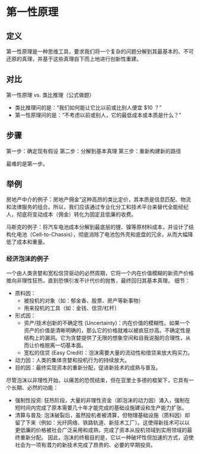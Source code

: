 # 第一性原理

## 定义
第一性原理是一种思维工具，要求我们将一个复杂的问题分解到其最基本的、不可还原的真理，并基于这些真理自下而上地进行创新性重建。

## 对比
第一性原理 vs. 类比推理（公式做题）
- 类比推理问的是：“我们如何能让它比以前或比别人便宜 $10 ？”
- 第一性原理问的是：“不考虑以前或别人，它的最低成本或本质是什么？”

## 步骤
第一步：确定现有假设
第二步：分解到基本真理
第三步：重新构建新的路径

最难的是第一步。

## 举例
房地产中介的例子：房地产佣金”这种高昂的类比定价，其本质是信息匹配、物流和法律服务的组合。所以，我们应该通过专业化分工和技术平台来替代全能经纪人，彻底将变动成本（佣金）转化为固定且低廉的收费。

马斯克的例子：将汽车电池成本分解到最底层的锂、镍等原材料成本，并设计了结构化电池（Cell-to-Chassis），彻底消除了电池包外壳和底盘的冗余，从而大幅降低了成本和重量。

### 经济泡沫的例子
一个由人类贪婪和宽松信贷驱动的必然周期，它将一个内在价值模糊的新资产价格推向非理性狂热，直到恐惧引发不计代价的抛售，最终回归其基本真理。
细节：
- 质料因：
  - 被投机的对象（如：郁金香、股票、房产等新事物）
  - 用来投机的工具（如：金钱、信贷/杠杆）
- 形式因：
  - 资产/技术创新的不确定性 (Uncertainty)：内在价值的模糊性。如果一个资产的价值是清晰明确的，那么它的价格就难以被疯狂炒高。不确定性是结构上的漏洞。它为贪婪提供了无限的想象空间和自我说服的合理性，从而让价格脱离一切基本面。
  - 宽松的信贷 (Easy Credit)：泡沫需要大量的流动性和借贷来放大购买力。
- 动力因：人类的集体贪婪和投机行为的持续放大。
- 目的因：最终实现资本的重新分配，促进新技术的成熟与普及。

尽管泡沫以非理性开始，以痛苦的恐慌结束，但在亚里士多德的框架下，它具有一个长期、必然的功能：
- 强制性投资: 狂热阶段，大量的非理性资金（即泡沫的动力因）涌入，强制在短时间内完成了原本需要几十年才能完成的基础设施建设和生产能力扩张。
- 清算与普及: 泡沫破裂后，虽然投机者被清算，但物理基础设施（质料因）却留了下来（例如：光纤网络、铁路轨道、新技术工厂）。这使得新技术可以以更低廉的价格被社会广泛采用和成熟，完成了资本从投机领域到实用领域的最终重新分配。
因此，泡沫的终极目的是，它以一种破坏性但加速的方式，迫使社会为一项有潜力的新技术完成了昂贵的、必要的早期投资。